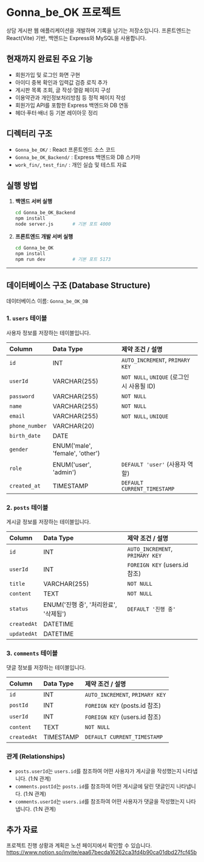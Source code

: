 # Gonna_be_OK 프로젝트

상담 게시판 웹 애플리케이션을 개발하며 기록을 남기는 저장소입니다.
프론트엔드는 React(Vite) 기반, 백엔드는 Express와 MySQL을 사용합니다.

## 현재까지 완료된 주요 기능

- 회원가입 및 로그인 화면 구현
- 아이디 중복 확인과 입력값 검증 로직 추가
- 게시판 목록 조회, 글 작성·열람 페이지 구성
- 이용약관과 개인정보처리방침 등 정적 페이지 작성
- 회원가입 API를 포함한 Express 백엔드와 DB 연동
- 헤더·푸터·배너 등 기본 레이아웃 정리

## 디렉터리 구조

- `Gonna_be_OK/` : React 프론트엔드 소스 코드
- `Gonna_be_OK_Backend/` : Express 백엔드와 DB 스키마
- `work_fin/`, `test_fin/` : 개인 실습 및 테스트 자료

## 실행 방법

1. **백엔드 서버 실행**
   ```bash
   cd Gonna_be_OK_Backend
   npm install
   node server.js       # 기본 포트 4000
   ```
2. **프론트엔드 개발 서버 실행**
   ```bash
   cd Gonna_be_OK
   npm install
   npm run dev          # 기본 포트 5173
   ```

---

## 데이터베이스 구조 (Database Structure)

데이터베이스 이름: `Gonna_be_OK_DB`

### 1. `users` 테이블
사용자 정보를 저장하는 테이블입니다.

| Column | Data Type | 제약 조건 / 설명 |
| :--- | :--- | :--- |
| `id` | INT | `AUTO_INCREMENT`, `PRIMARY KEY` |
| `userId` | VARCHAR(255) | `NOT NULL`, `UNIQUE` (로그인 시 사용될 ID) |
| `password` | VARCHAR(255) | `NOT NULL` |
| `name` | VARCHAR(255) | `NOT NULL` |
| `email` | VARCHAR(255) | `NOT NULL`, `UNIQUE` |
| `phone_number` | VARCHAR(20) | |
| `birth_date` | DATE | |
| `gender` | ENUM('male', 'female', 'other')| |
| `role` | ENUM('user', 'admin') | `DEFAULT 'user'` (사용자 역할) |
| `created_at` | TIMESTAMP | `DEFAULT CURRENT_TIMESTAMP` |

### 2. `posts` 테이블
게시글 정보를 저장하는 테이블입니다.

| Column | Data Type | 제약 조건 / 설명 |
| :--- | :--- | :--- |
| `id` | INT | `AUTO_INCREMENT`, `PRIMARY KEY` |
| `userId` | INT | `FOREIGN KEY` (users.id 참조) |
| `title` | VARCHAR(255) | `NOT NULL` |
| `content` | TEXT | `NOT NULL` |
| `status`| ENUM('진행 중', '처리완료', '삭제됨') | `DEFAULT '진행 중'` |
| `createdAt` | DATETIME | |
| `updatedAt` | DATETIME | |

### 3. `comments` 테이블
댓글 정보를 저장하는 테이블입니다.

| Column | Data Type | 제약 조건 / 설명 |
| :--- | :--- | :--- |
| `id` | INT | `AUTO_INCREMENT`, `PRIMARY KEY` |
| `postId` | INT | `FOREIGN KEY` (posts.id 참조) |
| `userId` | INT | `FOREIGN KEY` (users.id 참조) |
| `content` | TEXT | `NOT NULL` |
| `createdAt` | TIMESTAMP | `DEFAULT CURRENT_TIMESTAMP` |

### 관계 (Relationships)
- `posts.userId`는 `users.id`를 참조하여 어떤 사용자가 게시글을 작성했는지 나타냅니다. (1:N 관계)
- `comments.postId`는 `posts.id`를 참조하여 어떤 게시글에 달린 댓글인지 나타냅니다. (1:N 관계)
- `comments.userId`는 `users.id`를 참조하여 어떤 사용자가 댓글을 작성했는지 나타냅니다. (1:N 관계)


## 추가 자료

프로젝트 진행 상황과 계획은 노션 페이지에서 확인할 수 있습니다.  
<https://www.notion.so/invite/eaa67becda16262ca3fd4b90ca01dbd27fcf45b>
